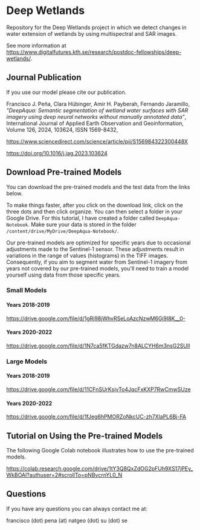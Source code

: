 # Deep Wetlands
Repository for the Deep Wetlands project in which we detect changes in water extension of wetlands by using multispectral and SAR images.

See more information at <https://www.digitalfutures.kth.se/research/postdoc-fellowships/deep-wetlands/>.

## Journal Publication

If you use our model please cite our publication.

Francisco J. Peña, Clara Hübinger, Amir H. Payberah, Fernando Jaramillo, _"DeepAqua: Semantic segmentation of wetland water surfaces with SAR imagery using deep neural networks without manually annotated data"_, International Journal of Applied Earth Observation and Geoinformation, Volume 126, 2024, 103624, ISSN 1569-8432,

https://www.sciencedirect.com/science/article/pii/S156984322300448X

https://doi.org/10.1016/j.jag.2023.103624


## Download Pre-trained Models

You can download the pre-trained models and the test data from the links below.

To make things faster, after you click on the download link, click on the three dots and then click organize. You can then select a folder in your Google Drive. For this tutorial, I have created a folder called `DeepAqua-Notebook`. Make sure your data is stored in the folder `/content/drive/MyDrive/DeepAqua-Notebook/`.

Our pre-trained models are optimized for specific years due to occasional adjustments made to the Sentinel-1 sensor. These adjustments result in variations in the range of values (histograms) in the TIFF images. Consequently, if you aim to segment water from Sentinel-1 imagery from years not covered by our pre-trained models, you'll need to train a model yourself using data from those specific years.

### Small Models

#### Years 2018-2019
https://drive.google.com/file/d/1gRj98jWhvRSeLoAzcNzwM6Gi9I8K__0-

#### Years 2020-2022
https://drive.google.com/file/d/1N7ca5fKTGdazw7n8ALCYH6m3nsG2SUII

### Large Models

#### Years 2018-2019
https://drive.google.com/file/d/11CFnSUrKsjvTo4JqcFxKXP7RwCmwSUze

#### Years 2020-2022
https://drive.google.com/file/d/1fJeg6hPMORZoNkcUC-zh7XlaPL6Bj-FA

## Tutorial on Using the Pre-trained Models

The following Google Colab notebook illustrates how to use the pre-trained models.

https://colab.research.google.com/drive/1tY3Q8QxZdOG2pFUh9XS17jPEy_WkBOAl?authuser=2#scrollTo=pNBvcrnYL0_N

## Questions

If you have any questions you can always contact me at:

francisco (dot) pena (at) natgeo (dot) su (dot) se
